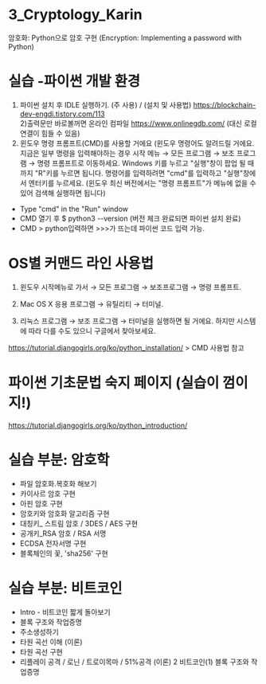 # 3_Cryptology_Karin
암호화: Python으로 암호 구현 (Encryption: Implementing a password with Python)

# 실습 -파이썬 개발 환경 
1) 파이썬 설치 후 IDLE 실행하기. (주 사용) / 
(설치 및 사용법) https://blockchain-dev-engdi.tistory.com/113 <br>
2)출력문만 바로볼꺼면 온라인 컴파일 https://www.onlinegdb.com/     (대신 로컬 연결이 힘들 수 있음)
3) 윈도우 명령 프롬프트(CMD)를 사용할 거에요 (윈도우 명령어도 알려드릴 거에요. 지금은 일부 명령을 입력해야하는 경우 시작 메뉴 → 모든 프로그램 → 보조 프로그램 → 명령 프롬프트로 이동하세요. Windows 키를 누르고 "실행"창이 팝업 될 때까지 "R"키를 누르면 됩니다. 명령어를 입력하려면 "cmd"를 입력하고 "실행"창에서 엔터키를 누르세요. (윈도우 최신 버전에서는 "명령 프롬프트"가 메뉴에 없을 수 있어 검색해 실행하면 됩니다)

- Type "cmd" in the "Run" window
- CMD 열기 후 $ python3 --version (버전 체크 완료되면 파이썬 설치 완료)
- CMD > python입력하면 >>>가 뜨는데 파이썬 코드 입력 가능.

# OS별 커맨드 라인 사용법
1)  윈도우
시작메뉴로 가서 → 모든 프로그램 → 보조프로그램 → 명령 프롬프트.

2) Mac OS X
응용 프로그램 → 유틸리티 → 터미널.

3) 리눅스
프로그램 → 보조 프로그램 → 터미널을 실행하면 될 거에요. 하지만 시스템에 따라 다를 수도 있으니 구글에서 찾아보세요.

https://tutorial.djangogirls.org/ko/python_installation/ > CMD 사용법 참고

# 파이썬 기초문법 숙지 페이지 (실습이 껌이지!)
https://tutorial.djangogirls.org/ko/python_introduction/


# 실습 부분: 암호학
- 파일 암호화.복호화 해보기
- 카이사르 암호 구현
- 아핀 암호 구현
- 암호키와 암호화 알고리즘 구현
- 대칭키_ 스트림 암호  / 3DES / AES 구현
- 공개키_RSA 암호 / RSA 서명
- ECDSA 전자서명 구현
- 블록체인의 꽃, 'sha256' 구현

# 실습 부분: 비트코인 
- Intro - 비트코인 짧게 돌아보기
- 블록 구조와 작업증명
- 주소생성하기
- 타원 곡선 이해 (이론)
- 타원 곡선 구현
- 리플레이 공격 / 로닌 / 트로이목마 / 51%공격 (이론)
2	비트코인(1) 블록 구조와 작업증명
